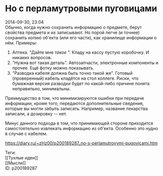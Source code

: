 Но с перламутровыми пуговицами
===============================

   
 2014-09-30, 23:04   
  Обычно, когда нужно сохранить информацию о предмете, берут свойства предмета и их записывают. Но порой легче (и точнее) сохранить копию об'екта (или его части), как хранилище информации о нём. Примеры:   
   
 1. Аптека. "Дайте мне  *такое*  ". Кладу на кассу пустую коробочку. И никаких вопросов.   
 2. "Нужна вот такая деталь". Автозапчасти, электронные компоненты и прочее. Ещё фотку можно показывать.   
 3. "Разводка кабеля должна быть точно такой же". Готовый (проверенный) кабель кладётся на стол коллеге. Риски, что бумажная версия разводки будет по какой-либо причине понята неправильно, минимальны.   
   
 Преимущество в том, что минимизируются ошибки при передаче информации, кроме того, передаются дополнительные сведения, которые вы могли забыть записать. Например, название лекарства записали, а дозировку -- нет.   
   
 Минус данного подхода в том, что принимающей стороне приходится самостоятельно извлекать информацию из об'екта. Особенно это нудно в случае с кабелем.   
    
 <https://diary.ru/~zHz00/p200189287_no-s-perlamutrovymi-pugovicami.htm>   
   
 Теги:   
 [[Тухлые идеи]]   
 [[Мысли]]   
 ID: p200189287